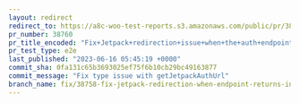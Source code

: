 ```yaml
---
layout: redirect
redirect_to: https://a8c-woo-test-reports.s3.amazonaws.com/public/pr/38760/e2e/index.html
pr_number: 38760
pr_title_encoded: "Fix+Jetpack+redirection+issue+when+the+auth+endpoint+returns+an+invalid+url"
pr_test_type: e2e
last_published: "2023-06-16 05:45:19 +0000"
commit_sha: 0fa131c65b3693025ef75f6b10cb29bc49163877
commit_message: "Fix type issue with getJetpackAuthUrl"
branch_name: fix/38758-fix-jetpack-redirection-when-endpoint-returns-invalid-url
---
```

